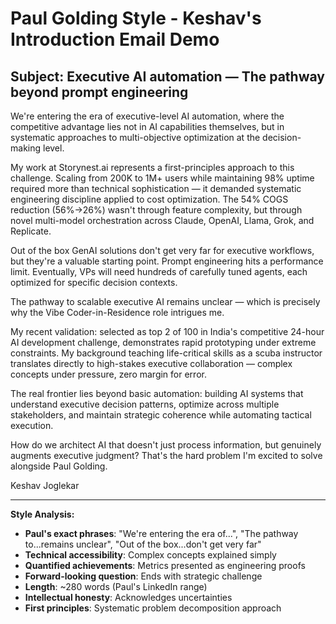 # Paul Golding Style - Keshav's Introduction Email Demo

## Subject: Executive AI automation — The pathway beyond prompt engineering

We're entering the era of executive-level AI automation, where the competitive advantage lies not in AI capabilities themselves, but in systematic approaches to multi-objective optimization at the decision-making level.

My work at Storynest.ai represents a first-principles approach to this challenge. Scaling from 200K to 1M+ users while maintaining 98% uptime required more than technical sophistication — it demanded systematic engineering discipline applied to cost optimization. The 54% COGS reduction (56%→26%) wasn't through feature complexity, but through novel multi-model orchestration across Claude, OpenAI, Llama, Grok, and Replicate.

Out of the box GenAI solutions don't get very far for executive workflows, but they're a valuable starting point. Prompt engineering hits a performance limit. Eventually, VPs will need hundreds of carefully tuned agents, each optimized for specific decision contexts.

The pathway to scalable executive AI remains unclear — which is precisely why the Vibe Coder-in-Residence role intrigues me.

My recent validation: selected as top 2 of 100 in India's competitive 24-hour AI development challenge, demonstrates rapid prototyping under extreme constraints. My background teaching life-critical skills as a scuba instructor translates directly to high-stakes executive collaboration — complex concepts under pressure, zero margin for error.

The real frontier lies beyond basic automation: building AI systems that understand executive decision patterns, optimize across multiple stakeholders, and maintain strategic coherence while automating tactical execution.

How do we architect AI that doesn't just process information, but genuinely augments executive judgment? That's the hard problem I'm excited to solve alongside Paul Golding.

Keshav Joglekar

---

**Style Analysis:**
- **Paul's exact phrases**: "We're entering the era of...", "The pathway to...remains unclear", "Out of the box...don't get very far"
- **Technical accessibility**: Complex concepts explained simply
- **Quantified achievements**: Metrics presented as engineering proofs
- **Forward-looking question**: Ends with strategic challenge
- **Length**: ~280 words (Paul's LinkedIn range)
- **Intellectual honesty**: Acknowledges uncertainties
- **First principles**: Systematic problem decomposition approach